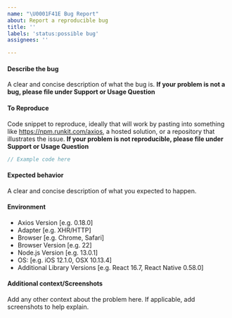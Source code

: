 ```yaml
---
name: "\U0001F41E Bug Report"
about: Report a reproducible bug
title: ''
labels: 'status:possible bug'
assignees: ''

---
```


<!-- Click "Preview" for a more readable version --

Please read and follow the instructions before submitting an issue:

- Read all our documentation, especially the [README](https://github.com/axios/axios/blob/main/README.md). It may contain information that helps you solve your issue.
- Ensure your issue isn't already [reported](https://github.com/axios/axios/issues?utf8=%E2%9C%93&q=is%3Aissue).
- If you aren't sure that the issue is caused by Axios or you just need help, please use [Stack Overflow](https://stackoverflow.com/questions/tagged/axios) or [our chat](https://gitter.im/mzabriskie/axios).
- If you're reporting a bug, ensure it isn't already fixed in the latest Axios version.
- Don't remove any title of the issue template, or it will be treated as invalid by the bot.

⚠️👆 Feel free to these instructions before submitting the issue 👆⚠️
-->

#### Describe the bug
A clear and concise description of what the bug is. **If your problem is not a bug, please file under Support or Usage Question**

#### To Reproduce
Code snippet to reproduce, ideally that will work by pasting into something like https://npm.runkit.com/axios, a hosted solution, or a repository that illustrates the issue. **If your problem is not reproducible, please file under Support or Usage Question**

```js
// Example code here
```

#### Expected behavior
A clear and concise description of what you expected to happen.

#### Environment
 - Axios Version [e.g. 0.18.0]
 - Adapter [e.g. XHR/HTTP]
 - Browser [e.g. Chrome, Safari]
 - Browser Version [e.g. 22]
 - Node.js Version [e.g. 13.0.1]
 - OS: [e.g. iOS 12.1.0, OSX 10.13.4]
 - Additional Library Versions [e.g. React 16.7, React Native 0.58.0]

#### Additional context/Screenshots
Add any other context about the problem here. If applicable, add screenshots to help explain.
